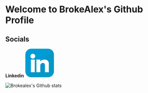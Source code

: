 # Welcome to BrokeAlex's Github Profile

## Socials

**Linkedin**
[![**Follow me on Linkedin**](assets/images/icons/linkedin_90x90.png)](https://www.linkedin.com/in/alexduthielnkdn/)

![Brokealex's Github stats](https://github-readme-stats.vercel.app/api?username=brokealex&show_icons=true&theme=solarized-dark&count_private=true)
